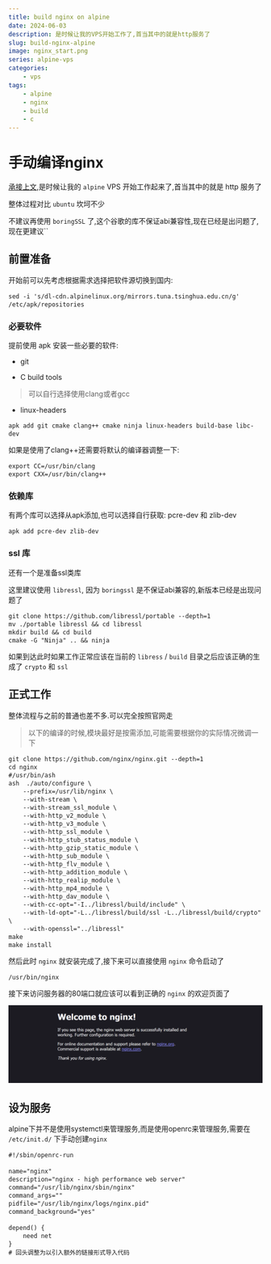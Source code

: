 ```yaml
---
title: build nginx on alpine
date: 2024-06-03
description: 是时候让我的VPS开始工作了,首当其中的就是http服务了
slug: build-nginx-alpine
image: nginx_start.png
series: alpine-vps
categories:
    - vps
tags:
    - alpine
    - nginx
    - build
    - c
---
```


# 手动编译nginx

[承接上文](),是时候让我的 `alpine` VPS 开始工作起来了,首当其中的就是 http 服务了

整体过程对比 `ubuntu` 坎坷不少

不建议再使用 `boringSSL` 了,这个谷歌的库不保证abi兼容性,现在已经是出问题了,现在更建议``

## 前置准备

开始前可以先考虑根据需求选择把软件源切换到国内:

``` shell
sed -i 's/dl-cdn.alpinelinux.org/mirrors.tuna.tsinghua.edu.cn/g' /etc/apk/repositories
```

### 必要软件

提前使用 apk 安装一些必要的软件:

* git

* C build tools

> 可以自行选择使用clang或者gcc

* linux-headers

``` shell
apk add git cmake clang++ cmake ninja linux-headers build-base libc-dev
```

如果是使用了clang++还需要将默认的编译器调整一下:

``` shell
export CC=/usr/bin/clang
export CXX=/usr/bin/clang++
```

### 依赖库

有两个库可以选择从apk添加,也可以选择自行获取: pcre-dev 和 zlib-dev

``` shell
apk add pcre-dev zlib-dev
```

### ssl 库

还有一个是准备ssl类库

这里建议使用 `libressl`, 因为 `boringssl` 是不保证abi兼容的,新版本已经是出现问题了

``` shell
git clone https://github.com/libressl/portable --depth=1
mv ./portable libressl && cd libressl
mkdir build && cd build
cmake -G "Ninja" .. && ninja
```

如果到达此时如果工作正常应该在当前的 `libress` / `build` 目录之后应该正确的生成了 `crypto` 和 `ssl`

## 正式工作

整体流程与之前的普通也差不多.可以完全按照官网走

> 以下的编译的时候,模块最好是按需添加,可能需要根据你的实际情况微调一下

``` shell
git clone https://github.com/nginx/nginx.git --depth=1
cd nginx
#/usr/bin/ash
ash  ./auto/configure \
    --prefix=/usr/lib/nginx \
    --with-stream \
    --with-stream_ssl_module \
    --with-http_v2_module \
    --with-http_v3_module \
    --with-http_ssl_module \
    --with-http_stub_status_module \
    --with-http_gzip_static_module \
    --with-http_sub_module \
    --with-http_flv_module \
    --with-http_addition_module \
    --with-http_realip_module \
    --with-http_mp4_module \
    --with-http_dav_module \
    --with-cc-opt="-I../libressl/build/include" \
    --with-ld-opt="-L../libressl/build/ssl -L../libressl/build/crypto" \
    --with-openssl="../libressl"
make
make install
```

然后此时 `nginx` 就安装完成了,接下来可以直接使用 `nginx` 命令启动了

``` shell
/usr/bin/nginx
```

接下来访问服务器的80端口就应该可以看到正确的 `nginx` 的欢迎页面了

![nginx start](nginx_start.png)

## 设为服务

alpine下并不是使用systemctl来管理服务,而是使用openrc来管理服务,需要在 `/etc/init.d/` 下手动创建`nginx`

``` shell
#!/sbin/openrc-run

name="nginx"
description="nginx - high performance web server"
command="/usr/lib/nginx/sbin/nginx"
command_args=""
pidfile="/usr/lib/nginx/logs/nginx.pid"
command_background="yes"

depend() {
    need net
}
# 回头调整为以引入额外的链接形式导入代码
```
